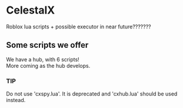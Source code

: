 # CelestalX
Roblox lua scripts + possible executor in near future???????  
  
  
## Some scripts we offer  
We have a hub, with 6 scripts!  
More coming as the hub develops.  
  
  
### TIP
Do not use 'cxspy.lua'. It is deprecated and 'cxhub.lua' should be used instead.
